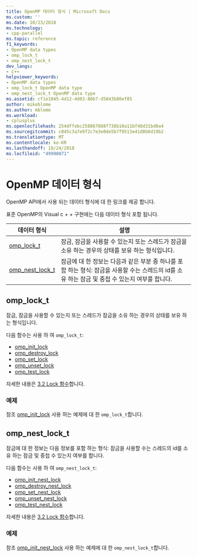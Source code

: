 ```yaml
---
title: OpenMP 데이터 형식 | Microsoft Docs
ms.custom: ''
ms.date: 10/23/2018
ms.technology:
- cpp-parallel
ms.topic: reference
f1_keywords:
- OpenMP data types
- omp_lock_t
- omp_nest_lock_t
dev_langs:
- C++
helpviewer_keywords:
- OpenMP data types
- omp_lock_t OpenMP data type
- omp_nest_lock_t OpenMP data type
ms.assetid: cf1e1045-4d12-4d03-80b7-d5843b80ef85
author: mikeblome
ms.author: mblome
ms.workload:
- cplusplus
ms.openlocfilehash: 254dffebc258867088f738b10a11bf48d31bd0a4
ms.sourcegitcommit: c045c3a7e9f2c7e3e0de5b7f9513e41d8b6d19b2
ms.translationtype: MT
ms.contentlocale: ko-KR
ms.lasthandoff: 10/24/2018
ms.locfileid: "49990071"
---
```

# <a name="openmp-data-types"></a>OpenMP 데이터 형식

OpenMP API에서 사용 되는 데이터 형식에 대 한 링크를 제공 합니다.

표준 OpenMP의 Visual c + + 구현에는 다음 데이터 형식 포함 됩니다.

데이터 형식                           | 설명
----------------------------------- | --------------------------------------------------------------------------------------------------------------------------------------------------------------------------------
[omp_lock_t](#omp-lock-t)           | 잠금, 잠금을 사용할 수 있는지 또는 스레드가 잠금을 소유 하는 경우의 상태를 보유 하는 형식입니다.
[omp_nest_lock_t](#omp-nest-lock-t) | 잠금에 대 한 정보는 다음과 같은 부분 중 하나를 포함 하는 형식: 잠금을 사용할 수는 스레드의 id를 소유 하는 잠금 및 중첩 수 있는지 여부를 합니다.

## <a name="omp-lock-t"></a>omp_lock_t

잠금, 잠금을 사용할 수 있는지 또는 스레드가 잠금을 소유 하는 경우의 상태를 보유 하는 형식입니다.

다음 함수는 사용 하 여 `omp_lock_t`:

- [omp_init_lock](../../../parallel/openmp/reference/omp-init-lock.md)
- [omp_destroy_lock](../../../parallel/openmp/reference/omp-destroy-lock.md)
- [omp_set_lock](../../../parallel/openmp/reference/omp-set-lock.md)
- [omp_unset_lock](../../../parallel/openmp/reference/omp-unset-lock.md)
- [omp_test_lock](../../../parallel/openmp/reference/omp-test-lock.md)

자세한 내용은 [3.2 Lock 함수](../../../parallel/openmp/3-2-lock-functions.md)합니다.

### <a name="example"></a>예제

참조 [omp_init_lock](../../../parallel/openmp/reference/omp-init-lock.md) 사용 하는 예제에 대 한 `omp_lock_t`합니다.

## <a name="omp-nest-lock-t"></a>omp_nest_lock_t

잠금에 대 한 정보는 다음 정보를 포함 하는 형식: 잠금을 사용할 수는 스레드의 id를 소유 하는 잠금 및 중첩 수 있는지 여부를 합니다.

다음 함수는 사용 하 여 `omp_nest_lock_t`:

- [omp_init_nest_lock](../../../parallel/openmp/reference/omp-init-nest-lock.md)
- [omp_destroy_nest_lock](../../../parallel/openmp/reference/omp-destroy-nest-lock.md)
- [omp_set_nest_lock](../../../parallel/openmp/reference/omp-set-nest-lock.md)
- [omp_unset_nest_lock](../../../parallel/openmp/reference/omp-unset-nest-lock.md)
- [omp_test_nest_lock](../../../parallel/openmp/reference/omp-test-nest-lock.md)

자세한 내용은 [3.2 Lock 함수](../../../parallel/openmp/3-2-lock-functions.md)합니다.

### <a name="example"></a>예제

참조 [omp_init_nest_lock](../../../parallel/openmp/reference/omp-init-nest-lock.md) 사용 하는 예제에 대 한 `omp_nest_lock_t`합니다.
